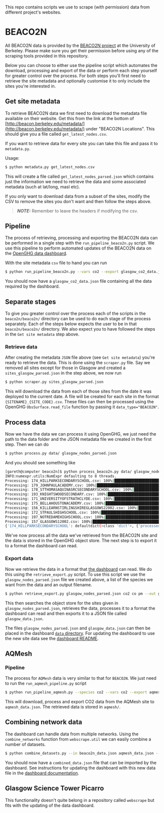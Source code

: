This repo contains scripts we use to scrape (with permission) data from different project's websites.



# BEACO2N

All BEACO2N data is provided by the [BEACO2N project](http://beacon.berkeley.edu/) at the University of Berkeley. Please make sure you get their permission before using any
of the scraping tools provided in this repository.

Below you can choose to either use the pipeline script which automates the download, processing and export of the data or perform each step yourself for greater control over the process.
For both steps you'll first need to retrieve the site metadata and optionally customise it to only include the sites you're interested in.

## Get site metadata

To retrieve BEACO2N data we first need to download the metadata file available on their website.
Get this from the link at the bottom of [http://beacon.berkeley.edu/metadata/](http://beacon.berkeley.edu/metadata/)
under "BEACO2N Locations". This should give you a file called `get_latest_nodes.csv`.

If you want to retrieve data for every site you can take this file and pass it to `metadata.py`. 

Usage:

``` bash
$ python metadata.py get_latest_nodes.csv
```

This will create a file called `get_latest_nodes_parsed.json` which contains just the information we need to retrieve
the data and some associated metadata (such at lat/long, masl etc).

If you only want to download data from a subset of the sites, modify the CSV to remove the sites you don't want and then follow the
steps above. 

> **_NOTE:_**  Remember to leave the headers if modifying the csv.

## Pipeline

The process of retrieving, processing and exporting the BEACO2N data can be performed in a single step with the `run_pipeline_beaco2n.py` script. We use this pipeline to perform automated updates of the BEACO2N data on the [OpenGHG data dashboard](https://openghg.github.io/dashboard/).

With the site metadata `csv` file to hand you can run

``` bash
$ python run_pipeline_beaco2n.py --vars co2 --export glasgow_co2_data.json --dir beaco2n/
```

You should now have a `glasgow_co2_data.json` file containing all the data required by the dashboard.

## Separate stages

To give you greater control over the process each of the scripts in the `beaco2n/beaco2n/` directory can be used to do each stage of the process separately. Each of the steps below expects the user to be in that `beaco2n/beaco2n/` directory. We also expect you to have followed the steps in the `Get site metadata` step above.

### Retrieve data

After creating the metadata `JSON` file above (see `Get site metadata`) you're ready to retrieve the data. This is done using the `scraper.py` file.
Say we removed all sites except for those in Glasgow and created a `sites_glasgow_parsed.json` in the step above, we now
run

``` bash
$ python scraper.py sites_glasgow_parsed.json
```

This will download the data from each of those sites from the date it was deployed to the current date.
A file will be created for each site in the format `{SITENAME}_{SITE_CODE}.csv`. These files can then be
processed using the OpenGHG `ObsSurface.read_file` function by passing it `data_type="BEACO2N"`.


## Process data

Now we have the data we can process it using OpenGHG, we just need the path to the data folder and the JSON metadata file we created in
the first step. Then we can do

``` bash
$ python process.py data/ glasgow_nodes_parsed.json 
```

And you should see something like

``` bash
[gareth@computer beaco2n]$ python process_beaco2n.py data/ glasgow_nodes_parsed.json 
INFO:numexpr.utils:NumExpr defaulting to 8 threads.
Processing: 174_HILLPARKSECONDARYSCHOOL.csv: 100%|████████████████████████| 1/1 [00:00<00:00, 13.39it/s]
Processing: 179_JOHNPAULACADEMY.csv: 100%|████████████████████████████████| 1/1 [00:00<00:00, 15.64it/s]
Processing: 178_STTHOMASAQUINASRCSECONDARYSCHOOL.csv: 100%|███████████████| 1/1 [00:00<00:00, 17.69it/s]
Processing: 193_KNIGHTSWOODSECONDARY.csv: 100%|███████████████████████████| 1/1 [00:00<00:00, 17.78it/s]
Processing: 171_UNIVERSITYOFSTRATHCLYDE.csv: 100%|████████████████████████| 1/1 [00:00<00:00, 56.90it/s]
Processing: 175_BELLAHOUSTONACADEMY.csv: 100%|████████████████████████████| 1/1 [00:00<00:00, 15.94it/s]
Processing: 156_KILLEARNSTIRLINGSHIREGLASGOWS22002.csv: 100%|█████████████| 1/1 [00:00<00:00, 12.97it/s]
Processing: 172_STPAULSHIGHSCHOOL.csv: 100%|██████████████████████████████| 1/1 [00:00<00:00,  7.44it/s]
Processing: 197_NOTREDAMEHIGHSCHOOL.csv: 100%|████████████████████████████| 1/1 [00:00<00:00, 12.87it/s]
Processing: 157_GLASGOWS12002.csv: 100%|██████████████████████████████████| 1/1 [00:00<00:00, 13.17it/s]
{'174_HILLPARKSECONDARYSCHOOL': defaultdict(<class 'dict'>, {'processed': {'174_HILLPARKSECONDARYSCHOOL.csv': {'pm': 'd3197540-09bf-40ef-b938-8a279aa5654e', 'co': '30400d37-998c-4587-ba03-b75d3aff9ad1', 'co2': '29bce2bd-1108-4730-981f-7245fc823701'}}}), '179_JOHNPAULACADEMY': defaultdict(<class 'dict'>, {'processed': {'179_JOHNPAULACADEMY.csv': {'pm': '40aa9e67-4de3-4485-86e3-44528a307b61', 'co': '985a6647-f59f-4d6e-8809-698e15d1fb6d', 'co2': '6d0a7d4c-a03d-4ade-911c-055cd4471ec6'}}}), '178_STTHOMASAQUINASRCSECONDARYSCHOOL': defaultdict(<class 'dict'>, {'processed': {'178_STTHOMASAQUINASRCSECONDARYSCHOOL.csv': {'pm': '503bf5f2-fdf6-46ba-99d6-fb4670795289', 'co': '1b4e3302-564c-4aa9-94e0-ef3ebaa96496', 'co2': '574a4922-5738-4963-821c-8711a37eac68'}}}), '193_KNIGHTSWOODSECONDARY': defaultdict(<class 'dict'>, {'processed': {'193_KNIGHTSWOODSECONDARY.csv': {'pm': '194be05a-7890-40b8-9eb7-2a437cf4c040', 'co': '4a7fb8d4-4eb4-43a4-a631-dc0e6442f672', 'co2': '2294d812-6da3-454f-8072-5e896c43e047'}}}), '171_UNIVERSITYOFSTRATHCLYDE': defaultdict(<class 'dict'>, {'processed': {'171_UNIVERSITYOFSTRATHCLYDE.csv': {}}}), '175_BELLAHOUSTONACADEMY': defaultdict(<class 'dict'>, {'processed': {'175_BELLAHOUSTONACADEMY.csv': {'pm': '6a4f83fc-596a-4dd2-89d0-3c4e28ac5e55', 'co': '9b1e2a15-1826-4bda-888e-236333a61f75', 'co2': '05c8e25a-648d-46a2-b571-2745eefdd670'}}}), '156_KILLEARNSTIRLINGSHIREGLASGOWS22002': defaultdict(<class 'dict'>, {'processed': {'156_KILLEARNSTIRLINGSHIREGLASGOWS22002.csv': {'pm': 'c0e67ddc-bd65-49b0-b959-beee6e7e27cf', 'co': '2b653fb5-4d0f-4d50-8647-0188c444896c', 'co2': 'd95c1ab1-1829-4155-9628-839af5ddb411'}}}), '172_STPAULSHIGHSCHOOL': defaultdict(<class 'dict'>, {'processed': {'172_STPAULSHIGHSCHOOL.csv': {'pm': '05c954a5-bf7d-4634-8ee9-ab9f83f7cbe3', 'co': '25c68766-42ab-4597-85c7-586dc456fa5a', 'co2': '17996dc2-68a7-434c-ace4-c941c94bcfe7'}}}), '197_NOTREDAMEHIGHSCHOOL': defaultdict(<class 'dict'>, {'processed': {'197_NOTREDAMEHIGHSCHOOL.csv': {'pm': '95708c61-1930-4917-9ab5-dd4307c8a82c', 'co': '84a48ac3-fd16-4299-83aa-1fc56a762964', 'co2': 'e3f37337-45ef-4326-986a-b55bfe402c8a'}}}), '157_GLASGOWS12002': defaultdict(<class 'dict'>, {'processed': {'157_GLASGOWS12002.csv': {'pm': '7fcce4fb-4eca-43bd-9610-ad13ab853bd5', 'co': '274a4d9b-e5fc-425e-b01c-459feb8b0000', 'co2': '77a401aa-ad11-474a-98a9-82c874a77717'}}})}
```

We've now process all the data we've retrieved from the BEACO2N site and the data is stored in the OpenGHG object store. The next step is to 
export it to a format the dashboard can read.

### Export data

Now we retrieve the data in a format that [the dashboard](https://github.com/openghg/dashboard) can read. We do this using the `retrieve_export.py` script. To use this script we use the `glasgow_nodes_parsed.json` file we created above, a list of the species we want from the data and an output filename.

``` bash
$ python retrieve_export.py glasgow_nodes_parsed.json co2 co pm --out glasgow_data.json
```

This then searches the object store for the sites given in `glasgow_nodes_parsed.json`, retrieves the data, processes it to a format
the dashboard can read and then exports it to a JSON file called `glasgow_data.json`.

The files `glasgow_nodes_parsed.json` and `glasgow_data.json` can then be placed in the dashboard [`data` directory](https://github.com/openghg/dashboard/tree/main/src/data). For updating the dashboard to use the new site data see the [dashboard README](https://github.com/openghg/dashboard/blob/main/README.md).


## AQMesh

### Pipeline

The process for `AQMesh` data is very similar to that for `BEACO2N`. We just need to run the `run_aqmesh_pipeline.py` script

``` bash
$ python run_pipeline_aqmesh.py --species co2 --vars co2 --export aqmesh_data.json --dir aqmesh/
```

This will download, process and export CO2 data from the AQMesh site to `aqmesh_data.json`. The retrieved data is stored in `aqmesh/`. 


## Combining network data

The dashboard can handle data from multiple networks. Using the `combine_networks` function from `webscrape.util` we can easily combine a number
of datasets. 

```bash
$ python combine_datasets.py --in beaco2n_data.json aqmesh_data.json --out combined_data.json
```

You should now have a `combined_data.json` file that can be imported by the dashboard. See instructions for updating the
dashboard with this new data file in the [dashboard documentation](https://github.com/openghg/dashboard#update-site-data-import).


## Glasgow Science Tower Picarro

This functionality doesn't quite belong in a repository called `webscrape` but fits with the updating of the data dashboard.
